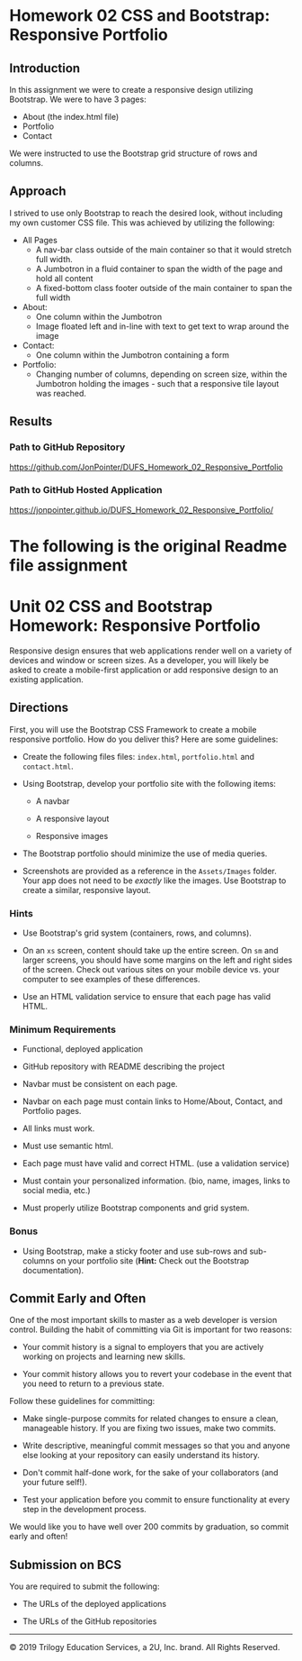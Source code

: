 # Homework 02 CSS and Bootstrap: Responsive Portfolio

## Introduction

In this assignment we were to create a responsive design utilizing Bootstrap. We were to have 3 pages:

- About (the index.html file)
- Portfolio
- Contact

We were instructed to use the Bootstrap grid structure of rows and columns.

## Approach

I strived to use only Bootstrap to reach the desired look, without including my own customer CSS file. This was achieved by utilizing the following:

- All Pages
  - A nav-bar class outside of the main container so that it would stretch full width.
  - A Jumbotron in a fluid container to span the width of the page and hold all content
  - A fixed-bottom class footer outside of the main container to span the full width
- About:
  - One column within the Jumbotron
  - Image floated left and in-line with text to get text to wrap around the image
- Contact:
  - One column within the Jumbotron containing a form
- Portfolio:
  - Changing number of columns, depending on screen size, within the Jumbotron holding the images - such that a responsive tile layout was reached.

## Results

### Path to GitHub Repository

<https://github.com/JonPointer/DUFS_Homework_02_Responsive_Portfolio>

### Path to GitHub Hosted Application

<https://jonpointer.github.io/DUFS_Homework_02_Responsive_Portfolio/>

# The following is the original Readme file assignment

# Unit 02 CSS and Bootstrap Homework: Responsive Portfolio

Responsive design ensures that web applications render well on a variety of devices and window or screen sizes. As a developer, you will likely be asked to create a mobile-first application or add responsive design to an existing application.

## Directions

First, you will use the Bootstrap CSS Framework to create a mobile responsive portfolio. How do you deliver this? Here are some guidelines:

- Create the following files files: `index.html`, `portfolio.html` and `contact.html`.

- Using Bootstrap, develop your portfolio site with the following items:

  - A navbar

  - A responsive layout

  - Responsive images

- The Bootstrap portfolio should minimize the use of media queries.

- Screenshots are provided as a reference in the `Assets/Images` folder. Your app does not need to be _exactly_ like the images. Use Bootstrap to create a similar, responsive layout.

### Hints

- Use Bootstrap's grid system (containers, rows, and columns).

- On an `xs` screen, content should take up the entire screen. On `sm` and larger screens, you should have some margins on the left and right sides of the screen. Check out various sites on your mobile device vs. your computer to see examples of these differences.

- Use an HTML validation service to ensure that each page has valid HTML.

### Minimum Requirements

- Functional, deployed application

- GitHub repository with README describing the project

- Navbar must be consistent on each page.

- Navbar on each page must contain links to Home/About, Contact, and Portfolio pages.

- All links must work.

- Must use semantic html.

- Each page must have valid and correct HTML. (use a validation service)

- Must contain your personalized information. (bio, name, images, links to social media, etc.)

- Must properly utilize Bootstrap components and grid system.

### Bonus

- Using Bootstrap, make a sticky footer and use sub-rows and sub-columns on your portfolio site (**Hint:** Check out the Bootstrap documentation).

## Commit Early and Often

One of the most important skills to master as a web developer is version control. Building the habit of committing via Git is important for two reasons:

- Your commit history is a signal to employers that you are actively working on projects and learning new skills.

- Your commit history allows you to revert your codebase in the event that you need to return to a previous state.

Follow these guidelines for committing:

- Make single-purpose commits for related changes to ensure a clean, manageable history. If you are fixing two issues, make two commits.

- Write descriptive, meaningful commit messages so that you and anyone else looking at your repository can easily understand its history.

- Don't commit half-done work, for the sake of your collaborators (and your future self!).

- Test your application before you commit to ensure functionality at every step in the development process.

We would like you to have well over 200 commits by graduation, so commit early and often!

## Submission on BCS

You are required to submit the following:

- The URLs of the deployed applications

- The URLs of the GitHub repositories

---

© 2019 Trilogy Education Services, a 2U, Inc. brand. All Rights Reserved.
